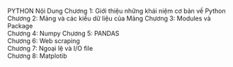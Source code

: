 PYTHON
Nội Dung
Chương 1: Giới thiệu những khái niệm cơ bản về Python
Chương 2: Mảng và các kiểu dữ liệu của Mảng
Chương 3: Modules và Package	
Chương 4: Numpy	
Chương 5: PANDAS 	
Chương 6: Web scraping	
Chương 7: Ngoại lệ và I/O file	
Chương 8: Matplotib	
